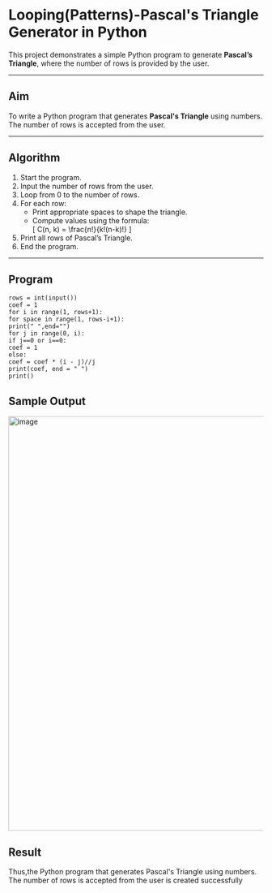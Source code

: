 # Looping(Patterns)-Pascal's Triangle Generator in Python

This project demonstrates a simple Python program to generate **Pascal’s Triangle**, where the number of rows is provided by the user.

---

## Aim

To write a Python program that generates **Pascal's Triangle** using numbers. The number of rows is accepted from the user.

---

## Algorithm

1. Start the program.
2. Input the number of rows from the user.
3. Loop from 0 to the number of rows.
4. For each row:
   - Print appropriate spaces to shape the triangle.
   - Compute values using the formula:  
     \[
     C(n, k) = \frac{n!}{k!(n-k)!}
     \]
5. Print all rows of Pascal’s Triangle.
6. End the program.

---

## Program
```
rows = int(input())
coef = 1
for i in range(1, rows+1):
for space in range(1, rows-i+1):
print(" ",end="")
for j in range(0, i):
if j==0 or i==0:
coef = 1
else:
coef = coef * (i - j)//j
print(coef, end = " ")
print()
```

## Sample Output
<img width="740" height="817" alt="image" src="https://github.com/user-attachments/assets/fcdf9b25-f169-48cc-9453-ad29abddc35f" />

## Result
Thus,the Python program that generates Pascal's Triangle using numbers. The number of rows is
accepted from the user is created successfully


